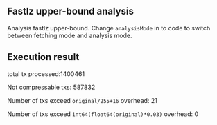 ## Fastlz upper-bound analysis
Analysis fastlz upper-bound. Change `analysisMode` in to code to switch between fetching mode and analysis mode.

## Execution result
total tx processed:1400461

Not compressable txs: 587832

Number of txs exceed `original/255+16` overhead: 21

Number of txs exceed `int64(float64(original)*0.03)` overhead: 0